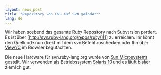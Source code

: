 ```yaml
---
layout: news_post
title: "Repository von CVS auf SVN geändert"
lang: de
---
```


Wir haben soebend das gesamte Ruby Repository nach Subversion portiert.
Es ist über [http://svn.ruby-lang.org/repos/ruby/][1] zu erreichen. Ihr
könnt den Quellcode nun direkt mit dem svn Befehl auschecken oder Ihn
über [ViewVC][2] im Browser begutachten.

Die neue Hardware für svn.ruby-lang.org wurde von [Sun Microsystems][3]
gestellt. Wir verwenden als Betriebssystem [Solaris 10][4] und es läuft
bisher ziemlich gut.



[1]: http://svn.ruby-lang.org/repos/ruby/ 
[2]: http://svn.ruby-lang.org/cgi-bin/viewvc.cgi?root=ruby 
[3]: http://www.sun.com 
[4]: http://www.sun.com/software/solaris/ 
